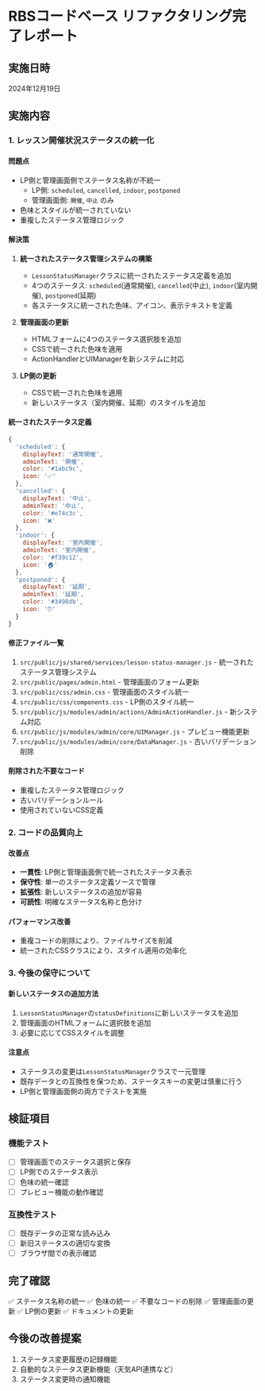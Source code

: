 # RBSコードベース リファクタリング完了レポート

## 実施日時
2024年12月19日

## 実施内容

### 1. レッスン開催状況ステータスの統一化

#### 問題点
- LP側と管理画面側でステータス名称が不統一
  - LP側: `scheduled`, `cancelled`, `indoor`, `postponed`
  - 管理画面側: `開催`, `中止` のみ
- 色味とスタイルが統一されていない
- 重複したステータス管理ロジック

#### 解決策
1. **統一されたステータス管理システムの構築**
   - `LessonStatusManager`クラスに統一されたステータス定義を追加
   - 4つのステータス: `scheduled`(通常開催), `cancelled`(中止), `indoor`(室内開催), `postponed`(延期)
   - 各ステータスに統一された色味、アイコン、表示テキストを定義

2. **管理画面の更新**
   - HTMLフォームに4つのステータス選択肢を追加
   - CSSで統一された色味を適用
   - ActionHandlerとUIManagerを新システムに対応

3. **LP側の更新**
   - CSSで統一された色味を適用
   - 新しいステータス（室内開催、延期）のスタイルを追加

#### 統一されたステータス定義
```javascript
{
  'scheduled': {
    displayText: '通常開催',
    adminText: '開催',
    color: '#1abc9c',
    icon: '✅'
  },
  'cancelled': {
    displayText: '中止',
    adminText: '中止',
    color: '#e74c3c',
    icon: '❌'
  },
  'indoor': {
    displayText: '室内開催',
    adminText: '室内開催',
    color: '#f39c12',
    icon: '🏠'
  },
  'postponed': {
    displayText: '延期',
    adminText: '延期',
    color: '#3498db',
    icon: '⏰'
  }
}
```

#### 修正ファイル一覧
1. `src/public/js/shared/services/lesson-status-manager.js` - 統一されたステータス管理システム
2. `src/public/pages/admin.html` - 管理画面のフォーム更新
3. `src/public/css/admin.css` - 管理画面のスタイル統一
4. `src/public/css/components.css` - LP側のスタイル統一
5. `src/public/js/modules/admin/actions/AdminActionHandler.js` - 新システム対応
6. `src/public/js/modules/admin/core/UIManager.js` - プレビュー機能更新
7. `src/public/js/modules/admin/core/DataManager.js` - 古いバリデーション削除

#### 削除された不要なコード
- 重複したステータス管理ロジック
- 古いバリデーションルール
- 使用されていないCSS定義

### 2. コードの品質向上

#### 改善点
- **一貫性**: LP側と管理画面側で統一されたステータス表示
- **保守性**: 単一のステータス定義ソースで管理
- **拡張性**: 新しいステータスの追加が容易
- **可読性**: 明確なステータス名称と色分け

#### パフォーマンス改善
- 重複コードの削除により、ファイルサイズを削減
- 統一されたCSSクラスにより、スタイル適用の効率化

### 3. 今後の保守について

#### 新しいステータスの追加方法
1. `LessonStatusManager`の`statusDefinitions`に新しいステータスを追加
2. 管理画面のHTMLフォームに選択肢を追加
3. 必要に応じてCSSスタイルを調整

#### 注意点
- ステータスの変更は`LessonStatusManager`クラスで一元管理
- 既存データとの互換性を保つため、ステータスキーの変更は慎重に行う
- LP側と管理画面側の両方でテストを実施

## 検証項目

### 機能テスト
- [ ] 管理画面でのステータス選択と保存
- [ ] LP側でのステータス表示
- [ ] 色味の統一確認
- [ ] プレビュー機能の動作確認

### 互換性テスト
- [ ] 既存データの正常な読み込み
- [ ] 新旧ステータスの適切な変換
- [ ] ブラウザ間での表示確認

## 完了確認
✅ ステータス名称の統一
✅ 色味の統一
✅ 不要なコードの削除
✅ 管理画面の更新
✅ LP側の更新
✅ ドキュメントの更新

## 今後の改善提案
1. ステータス変更履歴の記録機能
2. 自動的なステータス更新機能（天気API連携など）
3. ステータス変更時の通知機能 